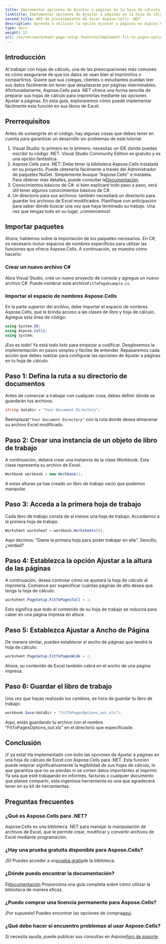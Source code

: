 ```yaml
---
title: Implementar opciones de Ajustar a páginas en la hoja de cálculo
linktitle: Implementar opciones de Ajustar a páginas en la hoja de cálculo
second_title: API de procesamiento de Excel Aspose.Cells .NET
description: Aprenda a utilizar la opción Ajustar a páginas en Aspose.Cells para .NET para mejorar el formato de su hoja de cálculo de Excel para una mejor legibilidad.
type: docs
weight: 12
url: /es/net/worksheet-page-setup-features/implement-fit-to-pages-options/
---
```

## Introducción
Al trabajar con hojas de cálculo, una de las preocupaciones más comunes es cómo asegurarse de que los datos se vean bien al imprimirlos o compartirlos. Quiere que sus colegas, clientes o estudiantes puedan leer sus datos fácilmente sin tener que desplazarse por páginas interminables. Afortunadamente, Aspose.Cells para .NET ofrece una forma sencilla de preparar sus hojas de cálculo para imprimirlas mediante las opciones Ajustar a páginas. En esta guía, exploraremos cómo puede implementar fácilmente esta función en sus libros de Excel. 
## Prerrequisitos
Antes de sumergirte en el código, hay algunas cosas que debes tener en cuenta para garantizar un desarrollo sin problemas de este tutorial:
1. Visual Studio: lo primero es lo primero: necesitas un IDE donde puedas escribir tu código .NET. Visual Studio Community Edition es gratuito y es una opción fantástica.
2.  Aspose.Cells para .NET: Debe tener la biblioteca Aspose.Cells instalada en su proyecto. Puede obtenerla fácilmente a través del Administrador de paquetes NuGet. Simplemente busque "Aspose.Cells" e instálela. Para obtener más detalles, puede consultar la[Documentación](https://reference.aspose.com/cells/net/).
3. Conocimientos básicos de C#: si bien explicaré todo paso a paso, será útil tener algunos conocimientos básicos de C#.
4. Un directorio para sus archivos: también necesitará un directorio para guardar los archivos de Excel modificados. Planifique con anticipación para saber dónde buscar una vez que haya terminado su trabajo.
Una vez que tengas todo en su lugar, ¡comencemos!
## Importar paquetes
Ahora, hablemos sobre la importación de los paquetes necesarios. En C#, es necesario incluir espacios de nombres específicos para utilizar las funciones que ofrece Aspose.Cells. A continuación, se muestra cómo hacerlo:
### Crear un nuevo archivo C#
 Abra Visual Studio, cree un nuevo proyecto de consola y agregue un nuevo archivo C#. Puede nombrar este archivo`FitToPageExample.cs`.
### Importar el espacio de nombres Aspose.Cells
En la parte superior del archivo, debe importar el espacio de nombres Aspose.Cells, que le brinda acceso a las clases de libro y hoja de cálculo. Agregue esta línea de código:
```csharp
using System.IO;
using Aspose.Cells;
using System;
```
¡Eso es todo! Ya está todo listo para empezar a codificar.
Desglosemos la implementación en pasos simples y fáciles de entender. Repasaremos cada acción que debes realizar para configurar las opciones de Ajustar a páginas en tu hoja de cálculo.
## Paso 1: Defina la ruta a su directorio de documentos
Antes de comenzar a trabajar con cualquier cosa, debes definir dónde se guardarán tus archivos.
```csharp
string dataDir = "Your Document Directory";
```
 Reemplazar`"Your Document Directory"` con la ruta donde desea almacenar su archivo Excel modificado.
## Paso 2: Crear una instancia de un objeto de libro de trabajo
A continuación, deberá crear una instancia de la clase Workbook. Esta clase representa su archivo de Excel.
```csharp
Workbook workbook = new Workbook();
```
A estas alturas ya has creado un libro de trabajo vacío que podemos manipular.
## Paso 3: Acceda a la primera hoja de trabajo
Cada libro de trabajo consta de al menos una hoja de trabajo. Accedamos a la primera hoja de trabajo.
```csharp
Worksheet worksheet = workbook.Worksheets[0];
```
Aquí decimos: "Dame la primera hoja para poder trabajar en ella". Sencillo, ¿verdad?
## Paso 4: Establezca la opción Ajustar a la altura de las páginas
A continuación, desea controlar cómo se ajustará la hoja de cálculo al imprimirla. Comience por especificar cuántas páginas de alto desea que tenga la hoja de cálculo:
```csharp
worksheet.PageSetup.FitToPagesTall = 1;
```
Esto significa que todo el contenido de su hoja de trabajo se reducirá para caber en una página impresa en altura. 
## Paso 5: Establezca Ajustar a Ancho de Página
De manera similar, puedes establecer el ancho de páginas que tendrá la hoja de cálculo:
```csharp
worksheet.PageSetup.FitToPagesWide = 1;
```
Ahora, su contenido de Excel también cabrá en el ancho de una página impresa. 
## Paso 6: Guardar el libro de trabajo
Una vez que hayas realizado los cambios, es hora de guardar tu libro de trabajo:
```csharp
workbook.Save(dataDir + "FitToPagesOptions_out.xls");
```
Aquí, estás guardando tu archivo con el nombre "FitToPagesOptions_out.xls" en el directorio que especificaste.
## Conclusión
¡Y ya está! Ha implementado con éxito las opciones de Ajustar a páginas en una hoja de cálculo de Excel con Aspose.Cells para .NET. Esta función puede mejorar significativamente la legibilidad de sus hojas de cálculo, lo que garantiza que no se pierdan ni se corten datos importantes al imprimir. Ya sea que esté trabajando en informes, facturas o cualquier documento que planee compartir, esta ingeniosa herramienta es una que agradecerá tener en su kit de herramientas.
## Preguntas frecuentes
### ¿Qué es Aspose.Cells para .NET?
Aspose.Cells es una biblioteca .NET para manejar la manipulación de archivos de Excel, que le permite crear, modificar y convertir archivos de Excel mediante programación.
### ¿Hay una prueba gratuita disponible para Aspose.Cells?
 ¡Sí! Puedes acceder a un[prueba gratis](https://releases.aspose.com/)de la biblioteca.
### ¿Dónde puedo encontrar la documentación?
 El[documentación](https://reference.aspose.com/cells/net/) Proporciona una guía completa sobre cómo utilizar la biblioteca de manera eficaz.
### ¿Puedo comprar una licencia permanente para Aspose.Cells?
 ¡Por supuesto! Puedes encontrar las opciones de compra[aquí](https://purchase.aspose.com/buy).
### ¿Qué debo hacer si encuentro problemas al usar Aspose.Cells?
 Si necesita ayuda, puede publicar sus consultas en Aspose[foro de soporte](https://forum.aspose.com/c/cells/9).
